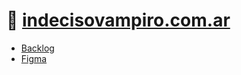 # 🦇 [indecisovampiro.com.ar](https://indecisovampiro.com.ar)

- [Backlog](https://workflowy.com/s/indecisovampirocomar/okjTdqt6b0SyjreM)
- [Figma](https://www.figma.com/file/l0ka1uw75QtiesPtJZnDGU/indecisovampiro)
